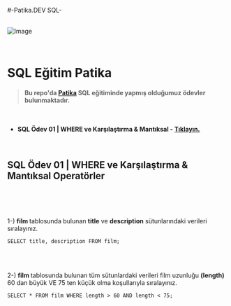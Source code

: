 #-Patika.DEV SQL-
<br>
<br>

 ![Image](https://r.resimlink.com/QvqbJzUg.png)

<br>


 # SQL Eğitim Patika 

> #### Bu repo'da [Patika](https://academy.patika.dev/) SQL eğitiminde yapmış olduğumuz ödevler bulunmaktadır.

<br>

- **SQL Ödev 01 | WHERE ve Karşılaştırma & Mantıksal - <a href="https://github.com/dorukhanbekdur">Tıklayın. </a>**
 
<br>

## SQL Ödev 01 | WHERE ve Karşılaştırma & Mantıksal Operatörler 

<br>
<br>
<br>

1-) <strong>film </strong>tablosunda bulunan <strong>title</strong> ve <strong>description</strong> 
sütunlarındaki verileri sıralayınız.

```
SELECT title, description FROM film;
```
<br><br>

2-) <strong> film </strong> tablosunda bulunan tüm sütunlardaki verileri film uzunluğu <strong>(length)</strong> 60 dan büyük VE 75 ten küçük olma koşullarıyla sıralayınız.

```
SELECT * FROM film WHERE length > 60 AND length < 75;
```





